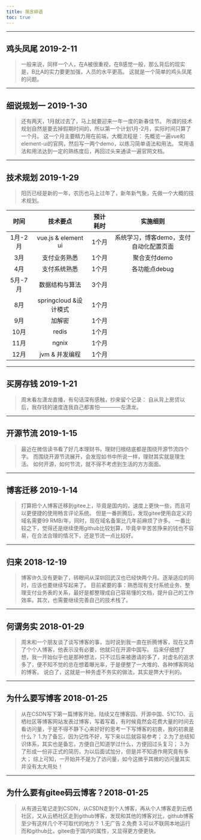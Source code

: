 ```yaml
---
title: 简言碎语
toc: true
---
```

***
## 鸡头凤尾 2019-2-11
>一般来说，同样一个人，在A被很重视，在B感觉一般，那么背后的现实是，B比A的实力要更加强，人员的水平更高。
这就是一个简单的鸡头凤尾的问题。

***
## 细说规划一 2019-1-30
>还有两天，1月就过去了，马上就要迎来一年一度的新春佳节。
所谓的技术规划自然是要去掉假期时间的，所以第一个计划1月-2月，实际时间只算了一个月。
这一个月主要精力用在前端，大概流程是：
先概览一遍vue和element-ui的官网，然后写一两个demo，以练习简单语法和用法。
常用语法和用法达到一定的熟练度后，再回过头来通读一遍官网文档。

***
## 技术规划 2019-1-29
>阳历已经是新的一年，农历也马上过年了，新年新气象，先做一个大概的技术规划。

|时间|技术要点|预计耗时|实施细则|
|:------:|:------:|:------:|:------:|
|1月-2月| vue.js & element ui |1个月| 系统学习，博客demo，支付自动化配置页面 |
|3月| 支付业务熟悉| 1个月| 聚合支付demo| 
|4月| 支付系统熟悉| 1个月| 各功能点debug| 
|5月-7月| 数据结构与算法| 3个月||   
|8月| springcloud &设计模式| 1个月||  
|9月| 加解密| 1个月||  
|10月| redis| 1个月||  
|11月| ngnix| 1个月||  
|12月| jvm & 并发编程| 1个月||  

***
## 买房存钱 2019-1-21
>周末看左潇龙直播，有句话深有感触，抄来留个记录：
自从背上房贷以后，我存钱的速度连我自己都害怕————左潇龙。

***
## 开源节流 2019-1-15
>最近在微信读书看了好几本理财书，理财归根结底都是围绕开源节流四个字。
而围绕开源节流展开，会发现如书中所说一样，理财其实就是理生活。
如何开源，如何节流，就不得不考虑到生活的方方面面。

***
## 博客迁移 2019-1-14
>打算把个人博客迁移到gitee上，毕竟是国内的，速度上更快一些，而且可以更便捷的使用畅言评论系统。
但是一番折腾后，发现gitee使用自定义的域名需要99 RMB/年，同时，现在域名备案比几年前麻烦了许多。
一番比较之下，觉得还是继续使用github比较划算，毕竟辛辛苦苦挣来的钱也不容易，在合法合理的情况下，还是节流一点比较好。

***
## 归来 2018-12-19
>博客许久没有更新了，转眼间从深圳回武汉也已经快两个月。逐渐适应的同时，应该也要继续写起来了。
目前紧要的事：熟悉现有支付系统业务、整理支付业务表的关系，最好是都整理成自己容易懂的文档，提升自己的工作效率。其次，也需要继续完善自己的技术栈了。

***
## 何谓务实 2018-01-29
>周末和一个朋友谈了谈写博客的事，当时说到我一直在折腾博客，现在又弄了个个人博客，他表示没有必要，他就只在开源中国写。
后来仔细想了想，我一开始似乎也是那种想法，只不过后来被邀请的多了，对虚名的追求多了，便不知不觉的总在想着曝光率，于是便整了一大堆的、各种博客网站的博客。
说白了，这就是一种务虚不务实的做法，其实是弊大于利的。

***
## 为什么要写博客 2018-01-25
>从在CSDN写下第一篇博客开始，陆续又在博客园、开源中国、51CTO、云栖社区等博客网站发表过博客，写着写着，有时候竟然会花费大量的时间去看访问量，于是不得不静下心来好好的思考一下写博客的初衷，我的初衷是什么？
1.为了备忘，因为记性不好，写下来以后就容易参考；
2.为了总结知识体系，其实也是备忘，方便自己知道学过什么，方便回过头复习；
3.为了形成一份非正式的简历，为以后面试加分，但是并不知道作用究竟有多大；
综上可知，一开始并不是为了访问量，如今这微乎其微的访问量其实并没有太大用处！

***
## 为什么要有gitee码云博客？2018-01-25
>从有道云笔记走到CSDN，从CSDN走到个人博客，再从个人博客走到云栖社区，又从云栖社区走到github博客，发现和其他的博客对比，github博客至少有这样几个不可取代的地方？
1.无广告
2.免费
3.可以不联网本地运行
而和github比，gitee由于国内的属性，又显得更方便更快。